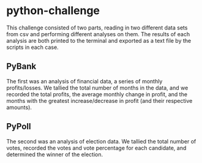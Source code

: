 # python-challenge
This challenge consisted of two parts, reading in two different data sets from csv and performing different analyses on them. The results of each analysis are both printed to the terminal and exported as a text file by the scripts in each case.

## PyBank
The first was an analysis of financial data, a series of monthly profits/losses. We tallied the total number of months in the data, and we recorded the total profits, the average monthly change in profit, and the months with the greatest increase/decrease in profit (and their respective amounts).

## PyPoll
The second was an analysis of election data. We tallied the total number of votes, recorded the votes and vote percentage for each candidate, and determined the winner of the election.
